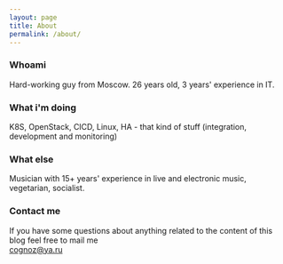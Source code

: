 ```yaml
---
layout: page
title: About
permalink: /about/
---
```


### Whoami
Hard-working guy from Moscow. 26 years old, 3 years' experience in IT.  
### What i'm doing    
K8S, OpenStack, CICD, Linux, HA - that kind of stuff (integration, development and monitoring)  
### What else    
Musician with 15+ years' experience in live and electronic music, vegetarian, socialist.   
### Contact me  
If you have some questions about anything related to the content of this blog feel free to mail me     
[cognoz@ya.ru](mailto:cognoz@ya.ru)

